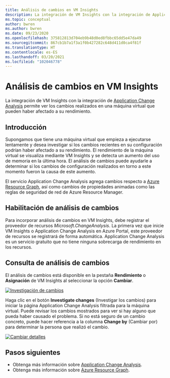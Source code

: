 ```yaml
---
title: Análisis de cambios en VM Insights
description: La integración de VM Insights con la integración de Application Change Analysis permite ver los cambios realizados en una máquina virtual que pueden haber afectado a su rendimiento.
ms.topic: conceptual
author: bwren
ms.author: bwren
ms.date: 09/23/2020
ms.openlocfilehash: 375812813d704eb9b48d0ed8fbbc65dd5e47da49
ms.sourcegitcommit: 867cb1b7a1f3a1f0b427282c648d411d0ca4f81f
ms.translationtype: HT
ms.contentlocale: es-ES
ms.lasthandoff: 03/20/2021
ms.locfileid: "102046778"
---
```

# <a name="change-analysis-in-vm-insights"></a>Análisis de cambios en VM Insights
La integración de VM Insights con la integración de [Application Change Analysis](../app/change-analysis.md) permite ver los cambios realizados en una máquina virtual que pueden haber afectado a su rendimiento.

## <a name="overview"></a>Introducción
Supongamos que tiene una máquina virtual que empieza a ejecutarse lentamente y desea investigar si los cambios recientes en su configuración podrían haber afectado a su rendimiento. El rendimiento de la máquina virtual se visualiza mediante VM Insights y se detecta un aumento del uso de memoria en la última hora. El análisis de cambios puede ayudarle a determinar si los cambios de configuración realizados en torno a este momento fueron la causa de este aumento.

El servicio Application Change Analysis agrega cambios respecto a [Azure Resource Graph](../../governance/resource-graph/how-to/get-resource-changes.md), así como cambios de propiedades animadas como las reglas de seguridad de red de Azure Resource Manager. 

## <a name="enabling-change-analysis"></a>Habilitación de análisis de cambios
Para incorporar análisis de cambios en VM Insights, debe registrar el proveedor de recursos *Microsoft.ChangeAnalysis*. La primera vez que inicie VM Insights o Application Change Analysis en Azure Portal, este proveedor de recursos se registrará de forma automática. Application Change Analysis es un servicio gratuito que no tiene ninguna sobrecarga de rendimiento en los recursos.

## <a name="view-change-analysis"></a>Consulta de análisis de cambios
El análisis de cambios está disponible en la pestaña **Rendimiento** o **Asignación** de VM Insights al seleccionar la opción **Cambiar**. 

[![Investigación de cambios](media/vminsights-change-analysis/investigate-changes-screenshot.png)](media/vminsights-change-analysis/investigate-changes-screenshot-zoom.png#lightbox)


Haga clic en el botón **Investigate changes** (Investigar los cambios) para iniciar la página Application Change Analysis filtrada para la máquina virtual. Puede revisar los cambios mostrados para ver si hay alguno que pueda haber causado el problema. Si no está seguro de un cambio concreto, puede hacer referencia a la columna **Change by** (Cambiar por) para determinar la persona que realizó el cambio.

[![Cambiar detalles](media/vminsights-change-analysis/change-details-screenshot.png)](media/vminsights-change-analysis/change-details-screenshot.png#lightbox)

## <a name="next-steps"></a>Pasos siguientes
- Obtenga más información sobre [Application Change Analysis](../app/change-analysis.md).
- Obtenga más información sobre [Azure Resource Graph](../../governance/resource-graph/how-to/get-resource-changes.md). 

